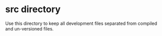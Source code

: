 # src directory

Use this directory to keep all development files separated from compiled and un-versioned files.

